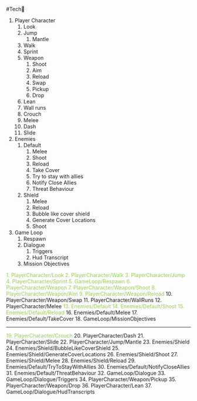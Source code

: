 #Tech👾

1. Player Character
	1. Look
	2. Jump
		1. Mantle
	3. Walk
	4. Sprint
	5. Weapon 
		1. Shoot
		2. Aim
		3. Reload
		4. Swap
		5. Pickup
		6. Drop
	6. Lean
	7. Wall runs
	8. Crouch
	9. Melee
	10. Dash
	11. Slide
3. Enemies
	1. Default
		1. Melee
		2. Shoot
		3. Reload
		4. Take Cover
		5. Try to stay with allies
		6. Notify Close Allies
		7. Threat Behaviour
	3. Shield
		1. Melee
		2. Reload
		3. Bubble like cover shield
		4. Generate Cover Locations
		5. Shoot
4. Game Loop
	1. Respawn
	2. Dialogue
		1. Triggers
		2. Hud Transcript
	3. Mission Objectives

<font color="#92d050">1. PlayerCharacter/Look</font>
<font color="#92d050">2. PlayerCharacter/Walk</font>
<font color="#92d050">3. PlayerCharacter/Jump</font>
<font color="#92d050">4. PlayerCharacter/Sprint</font>
<font color="#92d050">5. GameLoop/Respawn</font>
<font color="#92d050">6. PlayerCharacter/Weapon</font>
<font color="#92d050">7. PlayerCharacter/Weapon/Shoot</font>
<font color="#92d050">8. PlayerCharacter/Weapon/Aim</font>
<font color="#92d050">9. PlayerCharacter/Weapon/Reload</font>
10. PlayerCharacter/Weapon/Swap
11. PlayerCharacter/WallRuns
12. PlayerCharacter/Melee
<font color="#92d050">13. Enemies/Default</font>
<font color="#92d050">14. Enemies/Default/Shoot</font>
<font color="#92d050">15. Enemies/Default/Reload</font>
16. Enemies/Default/Melee
17. Enemies/Default/TakeCover
18. GameLoop/MissionObjectives

----------------------------------------------------

<font color="#92d050">19. PlayerCharacter/Crouch</font>
20. PlayerCharacter/Dash
21. PlayerCharacter/Slide
22. PlayerCharacter/Jump/Mantle
23. Enemies/Shield
24. Enemies/Shield/BubbleLikeCoverShield
25. Enemies/Shield/GenerateCoverLocations
26. Enemies/Shield/Shoot
27. Enemies/Shield/Melee
28. Enemies/Shield/Reload
29. Enemies/Default/TryToStayWithAllies
30. Enemies/Default/NotifyCloseAllies
31. Enemies/Default/ThreatBehaviour
32. GameLoop/Dialogue
33. GameLoop/Dialogue/Triggers
34. PlayerCharacter/Weapon/Pickup
35. PlayerCharacter/Weapon/Drop
36. PlayerCharacter/Lean
37. GameLoop/Dialogue/HudTranscripts

